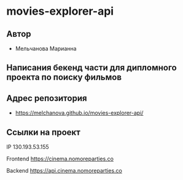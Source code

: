 # movies-explorer-api

## Автор 

- Мельчанова Марианна

## Написания бекенд части для дипломного проекта по поиску фильмов

## Адрес репозитория 

- https://melchanova.github.io/movies-explorer-api/

## Ссылки на проект 

IP 130.193.53.155

Frontend https://cinema.nomoreparties.co

Backend https://api.cinema.nomoreparties.co
